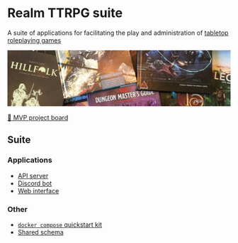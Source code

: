 # Realm TTRPG suite

A suite of applications for facilitating the play and administration of
[tabletop roleplaying games][]

![banner](https://raw.githubusercontent.com/realm-ttrpg/.github/assets/banner.jpg)

[🎉 MVP project board][]

## Suite

### Applications

- [API server][]
- [Discord bot][]
- [Web interface][]

### Other

- [`docker compose` quickstart kit][]
- [Shared schema][]

[🎉 mvp project board]: https://github.com/orgs/realm-ttrpg/projects/1
[`docker compose` quickstart kit]: https://github.com/realm-ttrpg/docker-compose
[api server]: https://github.com/realm-ttrpg/api-server
[discord bot]: https://github.com/realm-ttrpg/discord-bot
[shared schema]: https://github.com/realm-ttrpg/schema
[tabletop roleplaying games]: https://en.wikipedia.org/wiki/Tabletop_role-playing_game
[web interface]: https://github.com/realm-ttrpg/web-interface
